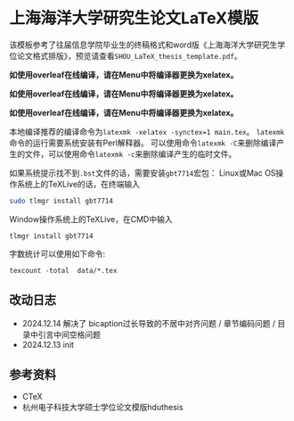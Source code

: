 # 上海海洋大学研究生论文LaTeX模版

该模板参考了往届信息学院毕业生的终稿格式和word版《上海海洋大学研究生学位论文格式排版》，预览请查看`SHOU_LaTeX_thesis_template.pdf`。

**如使用overleaf在线编译，请在Menu中将编译器更换为xelatex。**

**如使用overleaf在线编译，请在Menu中将编译器更换为xelatex。**

**如使用overleaf在线编译，请在Menu中将编译器更换为xelatex。**

本地编译推荐的编译命令为`latexmk -xelatex -synctex=1 main.tex`。
`latexmk`命令的运行需要系统安装有Perl解释器。
可以使用命令`latexmk -C`来删除编译产生的文件，可以使用命令`latexmk -c`来删除编译产生的临时文件。

如果系统提示找不到`.bst`文件的话，需要安装`gbt7714`宏包：
Linux或Mac OS操作系统上的TeXLive的话，在终端输入
``` bash
sudo tlmgr install gbt7714
```
Window操作系统上的TeXLive，在CMD中输入
```
tlmgr install gbt7714
```

字数统计可以使用如下命令:
```
texcount -total  data/*.tex
```

## 改动日志
- 2024.12.14 解决了 bicaption过长导致的不居中对齐问题 / 章节编码问题 / 目录中引言中间空格问题  
- 2024.12.13 init

## 参考资料

- CTeX
- 杭州电子科技大学硕士学位论文模版hduthesis
